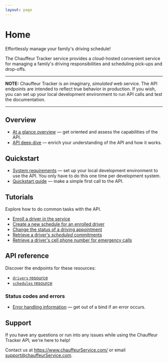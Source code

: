 ```yaml
---
layout: page
---
```


# Home

Effortlessly manage your family's driving schedule!

The Chauffeur Tracker service provides a cloud-hosted convenient service for managing a family's driving responsibilities and scheduling pick-ups and drop-offs.

---
**NOTE:**
Chauffeur Tracker is an imaginary, *simulated* web service. The API endpoints are intended to reflect true behavior in production. If you wish, you can set up your local development environment to run API calls and test the documentation.

---

## Overview

* [At a glance overview](overview/overview.md) — get oriented and assess the capabilities of the API.
* [API deep dive](overview/usage.md) — enrich your understanding of the API and how it works.  

## Quickstart

* [System requirements](get-started/prereqs.md) — set up your local development environment to use the API. You only have to do this one time per development system.
* [Quickstart guide](get-started/quickstart.md) — make a simple first call to the API.

## Tutorials

Explore how to do common tasks with the API.

* [Enroll a driver in the service](tutorials/how-to-enroll-a-driver.md)
* [Create a new schedule for an enrolled driver](tutorials/how-to-create-a-driver-schedule.md)
* [Change the status of a driving appointment](tutorials/how-to-change-a-driver-schedule-property.md)
* [Retrieve a driver's *scheduled* commitments](tutorials/how-to-get-a-drivers-schedule.md)
* [Retrieve a driver's cell phone number for emergency calls](tutorials/how-to-get-a-driver-by-property.md)

## API reference

Discover the endpoints for these resources:

* [`drivers` resource](reference/resource/drivers.md)
* [`schedules` resource](reference/resource/schedules.md)

### Status codes and errors

* [Error handling information](reference/error-handling.md) — get out of a bind if an error occurs.

## Support

If you have any questions or run into any issues while using the Chauffeur Tracker API, we're here to help!

Contact us at <https://www.chauffeurService.com/> or email <support@chauffeurService.com>.
